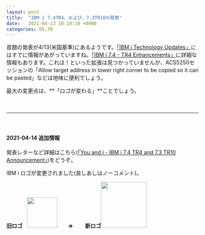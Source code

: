```yaml
---
layout: post
title:  "IBM i 7.4TR4、および、7.3TR10の発表"
date:   2021-04-13 10:10:10 +0900
categories: OS,TR
---
```

首題の発表が4/13(米国基準)にあるようです。[「IBM i Technology Updates」](https://www.ibm.com/support/pages/node/1119129/)にはすでに情報があがっていますね。[「IBM i 7.4 - TR4 Enhancements」](https://www.ibm.com/support/pages/node/6405632)に詳細な情報もあります。これは！といった拡張は見つかっていませんが、ACS5250セッションの「Allow target address in lower right corner to be copied so it can be pasted」などは地味に便利でしょう。

最大の変更点は、**「ロゴが変わる」**ことでしょう。

　

---

　

#### 2021-04-14 追加情報

発表レターなど詳細はこちら([「You and i - IBM i 7.4 TR4 and 7.3 TR10 Announcement」](https://community.ibm.com/community/user/power/blogs/steven-will1/2021/04/07/you-and-i-ibm-i-74-tr4-and-73-tr10-announcement?CommunityKey=f0246bc4-08f3-43c5-a7f8-b6a64d387894))をどうぞ。

IBM i ロゴが変更されました(良しあしはノーコメント)。

**旧ロゴ** &nbsp;&nbsp;<img src="https://www.ibm.com/support/pages/system/files/inline-images/ce2da0fe-d7dc-42ef-96f7-ff8f950be2aa/resource/common/img-os-ibmi-300.png" width="80" /> &nbsp;&nbsp;&nbsp;&nbsp;&nbsp;&nbsp;**⇒**&nbsp;&nbsp;&nbsp;&nbsp;&nbsp;&nbsp;&nbsp; **新ロゴ**<img src="https://1.cms.s81c.com/sites/default/files/2021-08-05/547-Band6-IBMI-304x304.jpg" width="120" />

